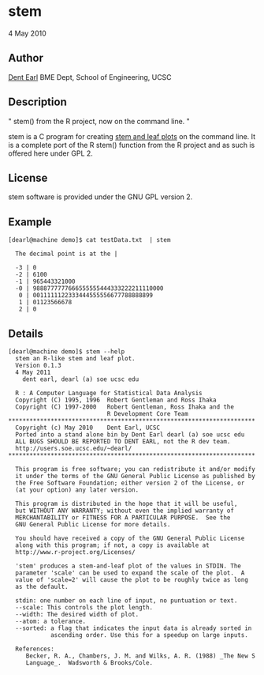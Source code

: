 # stem

4 May 2010

## Author
[Dent Earl](https://github.com/dentearl/)
BME Dept, School of Engineering, UCSC


## Description
" stem() from the R project, now on the command line. "

stem is a C program for creating [stem and leaf plots](http://en.wikipedia.org/wiki/Stemplot)
on the command line. It is 
a complete port of the R stem() function from the R 
project and as such is offered here under GPL 2.

## License
stem software is provided under the GNU GPL version 2.

## Example
    [dearl@machine demo]$ cat testData.txt  | stem
    
      The decimal point is at the |
    
      -3 | 0
      -2 | 6100
      -1 | 965443321000
      -0 | 9888777777666555555444333222211110000
       0 | 0011111122333444555556677788888899
       1 | 01123566678
       2 | 0
    
## Details
    [dearl@machine demo]$ stem --help
      stem an R-like stem and leaf plot.
      Version 0.1.3
      4 May 2011
        dent earl, dearl (a) soe ucsc edu
    
      R : A Computer Language for Statistical Data Analysis               
      Copyright (C) 1995, 1996  Robert Gentleman and Ross Ihaka           
      Copyright (C) 1997-2000   Robert Gentleman, Ross Ihaka and the      
                                R Development Core Team                   
    **********************************************************************
      Copyright (c) May 2010    Dent Earl, UCSC                           
      Ported into a stand alone bin by Dent Earl dearl (a) soe ucsc edu   
      ALL BUGS SHOULD BE REPORTED TO DENT EARL, not the R dev team.       
      http://users.soe.ucsc.edu/~dearl/                                   
    **********************************************************************
                                                                          
      This program is free software; you can redistribute it and/or modify
      it under the terms of the GNU General Public License as published by
      the Free Software Foundation; either version 2 of the License, or   
      (at your option) any later version.                                 
                                                                          
      This program is distributed in the hope that it will be useful,     
      but WITHOUT ANY WARRANTY; without even the implied warranty of      
      MERCHANTABILITY or FITNESS FOR A PARTICULAR PURPOSE.  See the       
      GNU General Public License for more details.                        
                                                                          
      You should have received a copy of the GNU General Public License   
      along with this program; if not, a copy is available at             
      http://www.r-project.org/Licenses/                                  
                                                                          
      'stem' produces a stem-and-leaf plot of the values in STDIN. The    
      parameter 'scale' can be used to expand the scale of the plot.  A   
      value of 'scale=2' will cause the plot to be roughly twice as long  
      as the default.                                                     
    
      stdin: one number on each line of input, no puntuation or text.     
      --scale: This controls the plot length.
      --width: The desired width of plot.
      --atom: a tolerance.
      --sorted: a flag that indicates the input data is already sorted in
                ascending order. Use this for a speedup on large inputs.  
    
      References:
         Becker, R. A., Chambers, J. M. and Wilks, A. R. (1988) _The New S
         Language_.  Wadsworth & Brooks/Cole.
